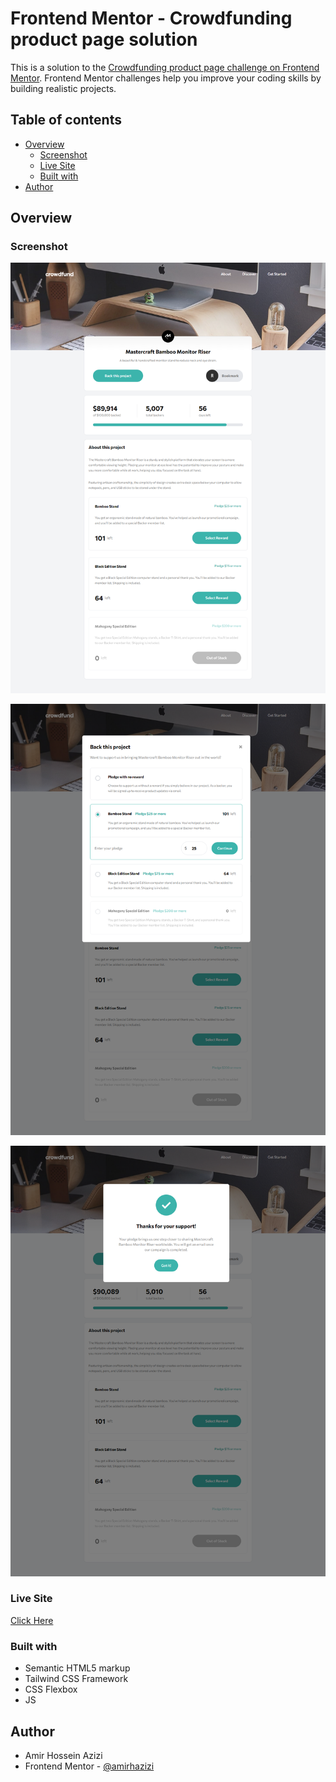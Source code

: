 # Frontend Mentor - Crowdfunding product page solution

This is a solution to the [Crowdfunding product page challenge on Frontend Mentor](https://www.frontendmentor.io/challenges/crowdfunding-product-page-7uvcZe7ZR). Frontend Mentor challenges help you improve your coding skills by building realistic projects.

## Table of contents

- [Overview](#overview)
  - [Screenshot](#screenshot)
  - [Live Site](#livesite)
  - [Built with](#built-with)
- [Author](#author)

## Overview

### Screenshot

![screenshot of project](./images/screenshot-1.png)

![screenshot of project](./images/screenshot-2.png)

![screenshot of project](./images/screenshot-3.png)

### Live Site

[Click Here](https://glowing-dasik-7c63df.netlify.app/)

### Built with

- Semantic HTML5 markup
- Tailwind CSS Framework
- CSS Flexbox
- JS

## Author

- Amir Hossein Azizi
- Frontend Mentor - [@amirhazizi](https://www.frontendmentor.io/profile/amirhazizi)
